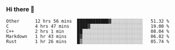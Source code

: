 ### Hi there 👋

<!--
**WShiBin/WShiBin** is a ✨ _special_ ✨ repository because its `README.md` (this file) appears on your GitHub profile.

Here are some ideas to get you started:

- 🔭 I’m currently working on ...
- 🌱 I’m currently learning ...
- 👯 I’m looking to collaborate on ...
- 🤔 I’m looking for help with ...
- 💬 Ask me about ...
- 📫 How to reach me: ...
- 😄 Pronouns: ...
- ⚡ Fun fact: ...
-->

<!--START_SECTION:waka-->
```text
Other      12 hrs 56 mins  ████████████▓░░░░░░░░░░░░   51.32 % 
C          4 hrs 47 mins   ████▓░░░░░░░░░░░░░░░░░░░░   19.00 % 
C++        2 hrs 1 min     ██░░░░░░░░░░░░░░░░░░░░░░░   08.04 % 
Markdown   1 hr 43 mins    █▓░░░░░░░░░░░░░░░░░░░░░░░   06.82 % 
Rust       1 hr 26 mins    █▒░░░░░░░░░░░░░░░░░░░░░░░   05.74 % 
```
<!--END_SECTION:waka-->
